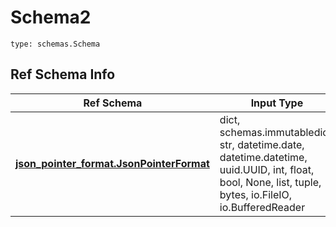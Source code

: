 # Schema2
```
type: schemas.Schema
```

## Ref Schema Info
Ref Schema | Input Type | Output Type
---------- | ---------- | -----------
[**json_pointer_format.JsonPointerFormat**](../../../../../../../../../components/schema/json_pointer_format.md) | dict, schemas.immutabledict, str, datetime.date, datetime.datetime, uuid.UUID, int, float, bool, None, list, tuple, bytes, io.FileIO, io.BufferedReader | schemas.immutabledict, str, float, int, bool, None, tuple, bytes, io.FileIO
